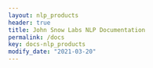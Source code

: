 ```yaml
---
layout: nlp_products
header: true
title: John Snow Labs NLP Documentation
permalink: /docs
key: docs-nlp_products
modify_date: "2021-03-20"
---
```


